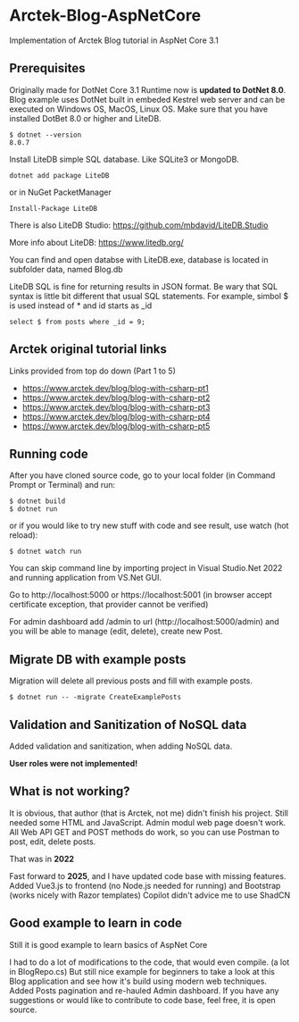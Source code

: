 # Arctek-Blog-AspNetCore
Implementation of Arctek Blog tutorial in AspNet Core 3.1

## Prerequisites

Originally made for DotNet Core 3.1 Runtime now is **updated to DotNet 8.0**. Blog example uses DotNet built in embeded Kestrel web server and can be executed on Windows OS, MacOS, Linux OS. Make sure that you have installed DotBet 8.0 or higher and LiteDB.

```
$ dotnet --version
8.0.7
```

Install LiteDB simple SQL database. Like SQLite3 or MongoDB.
```
dotnet add package LiteDB
```
or in NuGet PacketManager
```
Install-Package LiteDB
```
There is also LiteDB Studio:
https://github.com/mbdavid/LiteDB.Studio

More info about LiteDB: https://www.litedb.org/

You can find and open databse with LiteDB.exe, database is located in subfolder data, named Blog.db

LiteDB SQL is fine for returning results in JSON format. Be wary that SQL syntax is little bit different that usual SQL statements. For example, simbol $ is used instead of * and id starts as _id

```
select $ from posts where _id = 9;
```
 
## Arctek original tutorial links
Links provided from top do down (Part 1 to 5)
- https://www.arctek.dev/blog/blog-with-csharp-pt1
- https://www.arctek.dev/blog/blog-with-csharp-pt2
- https://www.arctek.dev/blog/blog-with-csharp-pt3
- https://www.arctek.dev/blog/blog-with-csharp-pt4
- https://www.arctek.dev/blog/blog-with-csharp-pt5

## Running code

After you have cloned source code, go to your local folder (in Command Prompt or Terminal) and run:
```
$ dotnet build
$ dotnet run
```

or if you would like to try new stuff with code and see result, use watch (hot reload):
```
$ dotnet watch run
```

You can skip command line by importing project in Visual Studio.Net 2022 and running application from VS.Net GUI.

Go to http://localhost:5000 or https://localhost:5001 (in browser accept certificate exception, that provider cannot be verified)

For admin dashboard add /admin to url (http://localhost:5000/admin) and you will be able to manage (edit, delete), create new Post.

## Migrate DB with example posts

Migration will delete all previous posts and fill with example posts.
```
$ dotnet run -- -migrate CreateExamplePosts
```

## Validation and Sanitization of NoSQL data

Added validation and sanitization, when adding NoSQL data.

**User roles were not implemented!**

## What is not working?

It is obvious, that author (that is Arctek, not me) didn't finish his project. Still needed some HTML and JavaScript. Admin modul web page doesn't work. All Web API GET and POST methods do work, so you can use Postman to post, edit, delete posts.

That was in **2022**

Fast forward to **2025**, and I have updated code base with missing features. Added Vue3.js to frontend (no Node.js needed for running) and Bootstrap (works nicely with Razor templates) Copilot didn't advice me to use ShadCN

## Good example to learn in code

Still it is good example to learn basics of AspNet Core

I had to do a lot of modifications to the code, that would even compile. (a lot in BlogRepo.cs) But still nice example for beginners to take a look at this Blog application and see how it's build using modern web techniques. Added Posts pagination and re-hauled Admin dashboard. If you have any suggestions or would like to contribute to code base, feel free, it is open source.
